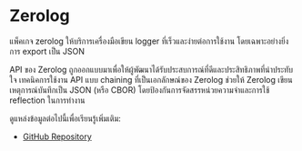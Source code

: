 # Zerolog

แพ็คเกจ zerolog ให้บริการเครื่องมือเขียน logger ที่เร็วและง่ายต่อการใช้งาน โดยเฉพาะอย่างยิ่งการ export เป็น JSON

API ของ Zerolog ถูกออกแบบมาเพื่อให้ผู้พัฒนาได้รับประสบการณ์ที่ดีและประสิทธิภาพที่น่าประทับใจ เทคนิคการใช้งาน API แบบ chaining ที่เป็นเอกลักษณ์ของ Zerolog ช่วยให้ Zerolog เขียนเหตุการณ์บันทึกเป็น JSON (หรือ CBOR) โดยป้องกันการจัดสรรหน่วยความจำและการใช้ reflection ในการทำงาน

ดูแหล่งข้อมูลต่อไปนี้เพื่อเรียนรู้เพิ่มเติม:

- [GitHub Repository](https://github.com/rs/zerolog)
